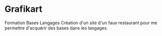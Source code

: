 # Grafikart
Formation Bases Langages
Création d'un site d'un faux restaurant pour me permettre d'acquérir des bases dans les langages.

